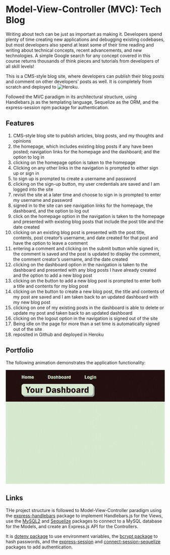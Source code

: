 # Model-View-Controller (MVC): Tech Blog

Writing about tech can be just as important as making it. Developers spend plenty of time creating new applications and debugging existing codebases, but most developers also spend at least some of their time reading and writing about technical concepts, recent advancements, and new technologies. A simple Google search for any concept covered in this course returns thousands of think pieces and tutorials from developers of all skill levels!

This is a CMS-style blog site, where developers can publish their blog posts and comment on other developers’ posts as well. It is completely from scratch and deployed to ![Heroku](https://tech-blog-21525.herokuapp.com/).   

Followed the MVC paradigm in its architectural structure, using Handlebars.js as the templating language, Sequelize as the ORM, and the express-session npm package for authentication.

  
## Features

1. CMS-style blog site to  publish articles, blog posts, and my thoughts and opinions
2. the homepage, which includes existing blog posts if any have been posted; navigation links for the homepage and the dashboard; and the option to log in
3. clicking on the homepage option is taken to the homepage
4. Clicking on any other links in the navigation is prompted to either sign up or sign in
5. to sign up is prompted to create a username and password
6. clicking on the sign-up button, my user credentials are saved and I am logged into the site
7. revisit the site at a later time and choose to sign in is prompted to enter my username and password
8. signed in to the site can see navigation links for the homepage, the dashboard, and the option to log out
9. click on the homepage option in the navigation is taken to the homepage and presented with existing blog posts that include the post title and the date created
10. clicking on an existing blog post is presented with the post title, contents, post creator’s username, and date created for that post and have the option to leave a comment
11. entering a comment and clicking on the submit button while signed in, the comment is saved and the post is updated to display the comment, the comment creator’s username, and the date created
12. clicking on the dashboard option in the navigation is taken to the dashboard and presented with any blog posts I have already created and the option to add a new blog post
13. clicking on the button to add a new blog post is prompted to enter both a title and contents for my blog post
14. clicking on the button to create a new blog post, the title and contents of my post are saved and I am taken back to an updated dashboard with my new blog post
15. clicking on one of my existing posts in the dashboard is able to delete or update my post and taken back to an updated dashboard
16. clicking on the logout option in the navigation is signed out of the site
17. Being idle on the page for more than a set time is automatically signed out of the site 
18. reposited in Github and deployed in Heroku


## Portfolio

The following animation demonstrates the application functionality:

![Tech Blog with Login](./assets/images/page.gif) 

## Links

THe project structure is followed to Model-View-Controller paradigm using the [express-handlebars](https://www.npmjs.com/package/express-handlebars) package to implement Handlebars.js for the Views, use the [MySQL2](https://www.npmjs.com/package/mysql2) and [Sequelize](https://www.npmjs.com/package/sequelize) packages to connect to a MySQL database for the Models, and create an Express.js API for the Controllers.

It is [dotenv package](https://www.npmjs.com/package/dotenv) to use environment variables, the [bcrypt package](https://www.npmjs.com/package/bcrypt) to hash passwords, and the [express-session](https://www.npmjs.com/package/express-session) and [connect-session-sequelize](https://www.npmjs.com/package/connect-session-sequelize) packages to add authentication.

